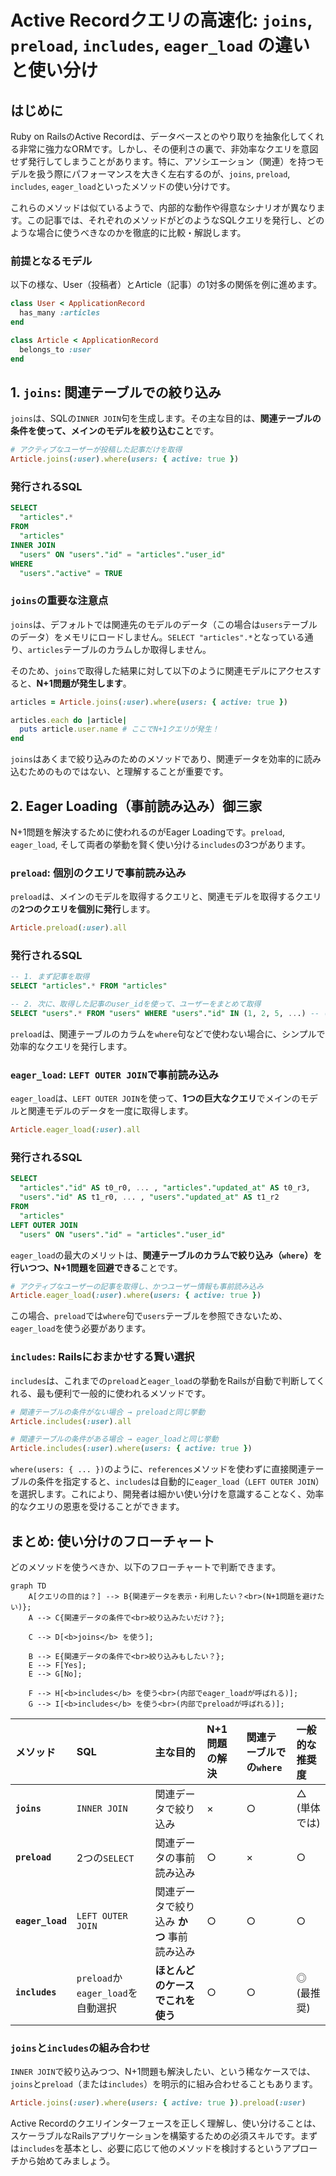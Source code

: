 # Active Recordクエリの高速化: `joins`, `preload`, `includes`, `eager_load` の違いと使い分け

## はじめに

Ruby on RailsのActive Recordは、データベースとのやり取りを抽象化してくれる非常に強力なORMです。しかし、その便利さの裏で、非効率なクエリを意図せず発行してしまうことがあります。特に、アソシエーション（関連）を持つモデルを扱う際にパフォーマンスを大きく左右するのが、`joins`, `preload`, `includes`, `eager_load`といったメソッドの使い分けです。

これらのメソッドは似ているようで、内部的な動作や得意なシナリオが異なります。この記事では、それぞれのメソッドがどのようなSQLクエリを発行し、どのような場合に使うべきなのかを徹底的に比較・解説します。

### 前提となるモデル

以下の様な、User（投稿者）とArticle（記事）の1対多の関係を例に進めます。

```ruby
class User < ApplicationRecord
  has_many :articles
end

class Article < ApplicationRecord
  belongs_to :user
end
```

## 1. `joins`: 関連テーブルでの絞り込み

`joins`は、SQLの`INNER JOIN`句を生成します。その主な目的は、**関連テーブルの条件を使って、メインのモデルを絞り込むこと**です。

```ruby
# アクティブなユーザーが投稿した記事だけを取得
Article.joins(:user).where(users: { active: true })
```

### 発行されるSQL

```sql
SELECT
  "articles".*
FROM
  "articles"
INNER JOIN
  "users" ON "users"."id" = "articles"."user_id"
WHERE
  "users"."active" = TRUE
```

### `joins`の重要な注意点

`joins`は、デフォルトでは関連先のモデルのデータ（この場合は`users`テーブルのデータ）をメモリにロードしません。`SELECT "articles".*`となっている通り、`articles`テーブルのカラムしか取得しません。

そのため、`joins`で取得した結果に対して以下のように関連モデルにアクセスすると、**N+1問題が発生します**。

```ruby
articles = Article.joins(:user).where(users: { active: true })

articles.each do |article|
  puts article.user.name # ここでN+1クエリが発生！
end
```

`joins`はあくまで絞り込みのためのメソッドであり、関連データを効率的に読み込むためのものではない、と理解することが重要です。

## 2. Eager Loading（事前読み込み）御三家

N+1問題を解決するために使われるのがEager Loadingです。`preload`, `eager_load`, そして両者の挙動を賢く使い分ける`includes`の3つがあります。

### `preload`: 個別のクエリで事前読み込み

`preload`は、メインのモデルを取得するクエリと、関連モデルを取得するクエリの**2つのクエリを個別に発行**します。

```ruby
Article.preload(:user).all
```

### 発行されるSQL

```sql
-- 1. まず記事を取得
SELECT "articles".* FROM "articles"

-- 2. 次に、取得した記事のuser_idを使って、ユーザーをまとめて取得
SELECT "users".* FROM "users" WHERE "users"."id" IN (1, 2, 5, ...) -- (記事のuser_idのリスト)
```

`preload`は、関連テーブルのカラムを`where`句などで使わない場合に、シンプルで効率的なクエリを発行します。

### `eager_load`: `LEFT OUTER JOIN`で事前読み込み

`eager_load`は、`LEFT OUTER JOIN`を使って、**1つの巨大なクエリ**でメインのモデルと関連モデルのデータを一度に取得します。

```ruby
Article.eager_load(:user).all
```

### 発行されるSQL

```sql
SELECT
  "articles"."id" AS t0_r0, ... , "articles"."updated_at" AS t0_r3,
  "users"."id" AS t1_r0, ... , "users"."updated_at" AS t1_r2
FROM
  "articles"
LEFT OUTER JOIN
  "users" ON "users"."id" = "articles"."user_id"
```

`eager_load`の最大のメリットは、**関連テーブルのカラムで絞り込み（`where`）を行いつつ、N+1問題を回避できる**ことです。

```ruby
# アクティブなユーザーの記事を取得し、かつユーザー情報も事前読み込み
Article.eager_load(:user).where(users: { active: true })
```

この場合、`preload`では`where`句で`users`テーブルを参照できないため、`eager_load`を使う必要があります。

### `includes`: Railsにおまかせする賢い選択

`includes`は、これまでの`preload`と`eager_load`の挙動をRailsが自動で判断してくれる、最も便利で一般的に使われるメソッドです。

```ruby
# 関連テーブルの条件がない場合 → preloadと同じ挙動
Article.includes(:user).all

# 関連テーブルの条件がある場合 → eager_loadと同じ挙動
Article.includes(:user).where(users: { active: true })
```

`where(users: { ... })`のように、`references`メソッドを使わずに直接関連テーブルの条件を指定すると、`includes`は自動的に`eager_load`（`LEFT OUTER JOIN`）を選択します。これにより、開発者は細かい使い分けを意識することなく、効率的なクエリの恩恵を受けることができます。

## まとめ: 使い分けのフローチャート

どのメソッドを使うべきか、以下のフローチャートで判断できます。

```mermaid
graph TD
    A[クエリの目的は？] --> B{関連データを表示・利用したい？<br>(N+1問題を避けたい)};
    A --> C{関連データの条件で<br>絞り込みたいだけ？};

    C --> D[<b>joins</b> を使う];

    B --> E{関連データの条件で<br>絞り込みもしたい？};
    E --> F[Yes];
    E --> G[No];

    F --> H[<b>includes</b> を使う<br>(内部でeager_loadが呼ばれる)];
    G --> I[<b>includes</b> を使う<br>(内部でpreloadが呼ばれる)];
```

| メソッド       | SQL                | 主な目的                                                     | N+1問題の解決 | 関連テーブルでの`where` | 一般的な推奨度 |
| :------------- | :----------------- | :----------------------------------------------------------- | :------------ | :---------------------- | :------------- |
| **`joins`**    | `INNER JOIN`       | 関連データで絞り込み                                         | ×             | ○                       | △ (単体では)   |
| **`preload`**  | 2つの`SELECT`      | 関連データの事前読み込み                                     | ○             | ×                       | ○              |
| **`eager_load`** | `LEFT OUTER JOIN`  | 関連データで絞り込み **かつ** 事前読み込み                   | ○             | ○                       | ○              |
| **`includes`** | `preload`か`eager_load`を自動選択 | **ほとんどのケースでこれを使う**                             | ○             | ○                       | ◎ (最推奨)     |


### `joins`と`includes`の組み合わせ

`INNER JOIN`で絞り込みつつ、N+1問題も解決したい、という稀なケースでは、`joins`と`preload`（または`includes`）を明示的に組み合わせることもあります。

```ruby
Article.joins(:user).where(users: { active: true }).preload(:user)
```


Active Recordのクエリインターフェースを正しく理解し、使い分けることは、スケーラブルなRailsアプリケーションを構築するための必須スキルです。まずは`includes`を基本とし、必要に応じて他のメソッドを検討するというアプローチから始めてみましょう。
